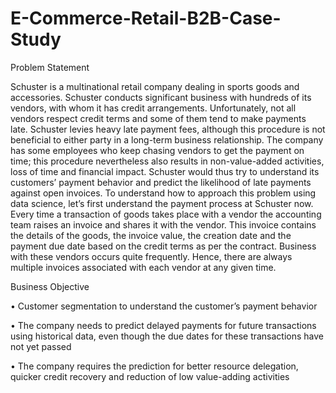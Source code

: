 # E-Commerce-Retail-B2B-Case-Study


Problem Statement


Schuster is a multinational retail company dealing in sports goods and accessories. Schuster conducts significant business with hundreds of its vendors, with whom it has credit arrangements. Unfortunately, not all vendors respect credit terms and some of them tend to make payments late. Schuster levies heavy late payment fees, although this procedure is not beneficial to either party in a long-term business relationship. The company has some employees who keep chasing vendors to get the payment on time; this procedure nevertheless also results in non-value-added activities, loss of time and financial impact. Schuster would thus try to understand its customers’ payment behavior and predict the likelihood of late payments against open invoices.
To understand how to approach this problem using data science, let’s first understand the payment process at Schuster now. Every time a transaction of goods takes place with a vendor the accounting team raises an invoice and shares it with the vendor. This invoice contains the details of the goods, the invoice value, the creation date and the payment due date based on the credit terms as per the contract. Business with these vendors occurs quite frequently. Hence, there are always multiple invoices associated with each vendor at any given time.


Business Objective


•	Customer segmentation to understand the customer’s payment behavior

•	The company needs to predict delayed payments for future transactions using historical data, even though the due dates for these transactions have not yet passed

•	The company requires the prediction for better resource delegation, quicker credit recovery and reduction of low value-adding activities



